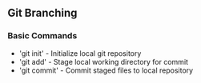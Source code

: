 ## Git Branching

### Basic Commands
* 'git init' - Initialize local git repository
* 'git add' - Stage local working directory for commit
* 'git commit' - Commit staged files to local repository
